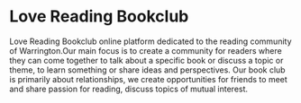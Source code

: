 # Love Reading Bookclub

Love Reading Bookclub online platform dedicated to the reading community of Warrington.Our main focus is to create a community  for readers where they can come together to talk about a specific book or discuss a topic or theme, to learn something or share ideas and perspectives. Our book club is primarily about relationships, we create opportunities for friends to meet and share passion for reading, discuss topics of mutual interest.
